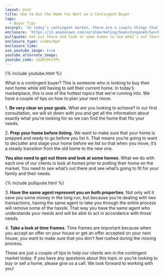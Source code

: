 ```yaml
---
layout: post
title: How to Win the Home You Want as a Contingent Buyer
tags:
  - Buyer Tips
excerpt: 'In today’s contingent market, there are a couple things that we do to make sure that our clients win the home of their dreams.'
enclosure: 'https://s3.amazonaws.com/vyralmarketing/Sean+Zanganeh/San+Diego%2C+CA+Real+Estate+Contingent+Buyer.mp4'
pullquote: Get out there and look at some homes to see what’s out there for you and your family.
enclosure_type: video/mp4
enclosure_time:
use_youtube_image: true
youtube_alternate_image:
youtube_code: ibZKt9tsTPs
---
```



{% include youtube.html %}

What is a contingent buyer? This is someone who is looking to buy their next home while still having to sell their current home. In today’s marketplace, this is one of the hottest topics that we’re running into. We have a couple of tips on how to plan your next move.

1.&nbsp;**Be very clear on your goals.** What are you looking to achieve? In our first consultation, we will sit down with you and get all the information about exactly what you’re looking for so we can find the home that fits your needs.&nbsp;

2.&nbsp;**Prep your home before listing.** We want to make sure that your home is prepped and ready to go before you list it. That means you’re going to want to declutter and stage your home before we list so that when you move, it’s a steady transition from the old home to the new one.

**You also need to get out there and look at some homes**. What we do with each one of our clients is look at homes prior to putting their home on the market. You need to see what’s out there and see what’s going to fit for your family and their needs.&nbsp;

{% include pullquote.html %}

3.&nbsp;**Have the same agent represent you on both properties**. Not only will it save you some money in the long run, but because you’re dealing with two transactions, having the same agent to take you through the entire process will remove some of the hassle. That way you have the same agent who understands your needs and will be able to act in accordance with those needs.

4.&nbsp;**Take a look at time frames**. Time frames are important because when you accept an offer on your house or get an offer accepted on your next house, you want to make sure that you don’t feel rushed during the moving process.&nbsp;

These are just a couple of tips to help our clients win in the contingent market today. If you have any questions about this topic or you’re looking to buy or sell a home, please give us a call. We look forward to working with you!
<br>&nbsp;